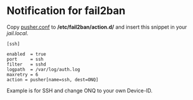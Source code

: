 # Notification for fail2ban

Copy [pusher.conf](https://github.com/HackHerz/pusher/blob/master/examples/pusher.conf) to **/etc/fail2ban/action.d/** and insert this snippet in your *jail.local*.

```
[ssh]

enabled  = true
port     = ssh
filter   = sshd
logpath  = /var/log/auth.log
maxretry = 6
action = pusher[name=ssh, dest=ONQ]
```


Example is for SSH and change ONQ to your own Device-ID.
